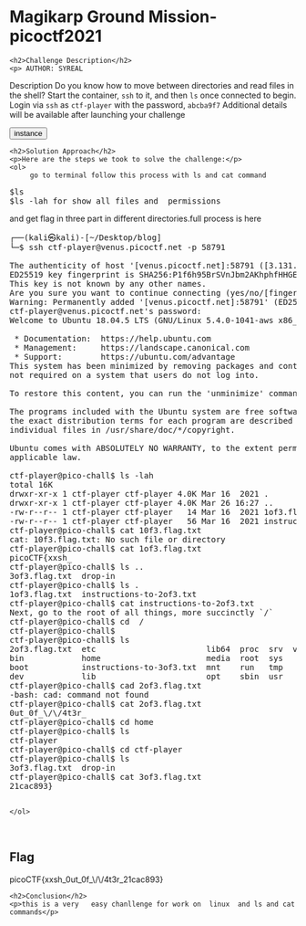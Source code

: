
<!DOCTYPE html>
<html>

<body>
    <h1>Magikarp Ground Mission- picoctf2021</h1>

    <h2>Challenge Description</h2>
    <p> AUTHOR: SYREAL

Description
Do you know how to move between directories and read files in the shell? Start the container, `ssh` to it, and then `ls` once connected to begin. Login via `ssh` as `ctf-player` with the password, `abcba9f7`
Additional details will be available after launching your challenge   
<script>
  
 document.getElementById("instance").addEventListener("click", function() {
    var contentDiv = document.getElementById("content");
    if (contentDiv.style.display === "none") {
        contentDiv.style.display = "block"; // Show the div
    } else {
        contentDiv.style.display = "none"; // Hide the div
    }
});
</script>
<button id="instance">instance</button>
    <div id="content" style="display: none;">
        This content will be shown/hidden.
    </div>
</p>
 
    <h2>Solution Approach</h2>
    <p>Here are the steps we took to solve the challenge:</p>
    <ol>
         go to terminal follow this process with ls and cat command
<pre>
$ls
$ls -lah for show all files and  permissions
</pre>
 and get flag in three part in different directories.full process is here
<pre>
┌──(kali㉿kali)-[~/Desktop/blog]
└─$ ssh ctf-player@venus.picoctf.net -p 58791

The authenticity of host '[venus.picoctf.net]:58791 ([3.131.124.143]:58791)' can't be established.
ED25519 key fingerprint is SHA256:P1f6h95BrSVnJbm2AKhphfHHGEyAeThib/rN/AwKs24.
This key is not known by any other names.
Are you sure you want to continue connecting (yes/no/[fingerprint])? yes
Warning: Permanently added '[venus.picoctf.net]:58791' (ED25519) to the list of known hosts.
ctf-player@venus.picoctf.net's password: 
Welcome to Ubuntu 18.04.5 LTS (GNU/Linux 5.4.0-1041-aws x86_64)

 * Documentation:  https://help.ubuntu.com
 * Management:     https://landscape.canonical.com
 * Support:        https://ubuntu.com/advantage
This system has been minimized by removing packages and content that are
not required on a system that users do not log into.

To restore this content, you can run the 'unminimize' command.

The programs included with the Ubuntu system are free software;
the exact distribution terms for each program are described in the
individual files in /usr/share/doc/*/copyright.

Ubuntu comes with ABSOLUTELY NO WARRANTY, to the extent permitted by
applicable law.

ctf-player@pico-chall$ ls -lah
total 16K
drwxr-xr-x 1 ctf-player ctf-player 4.0K Mar 16  2021 .
drwxr-xr-x 1 ctf-player ctf-player 4.0K Mar 26 16:27 ..
-rw-r--r-- 1 ctf-player ctf-player   14 Mar 16  2021 1of3.flag.txt
-rw-r--r-- 1 ctf-player ctf-player   56 Mar 16  2021 instructions-to-2of3.txt
ctf-player@pico-chall$ cat 10f3.flag.txt
cat: 10f3.flag.txt: No such file or directory
ctf-player@pico-chall$ cat 1of3.flag.txt
picoCTF{xxsh_
ctf-player@pico-chall$ ls ..
3of3.flag.txt  drop-in
ctf-player@pico-chall$ ls .
1of3.flag.txt  instructions-to-2of3.txt
ctf-player@pico-chall$ cat instructions-to-2of3.txt
Next, go to the root of all things, more succinctly `/`
ctf-player@pico-chall$ cd  /
ctf-player@pico-chall$ 
ctf-player@pico-chall$ ls
2of3.flag.txt  etc                       lib64  proc  srv  var
bin            home                      media  root  sys
boot           instructions-to-3of3.txt  mnt    run   tmp
dev            lib                       opt    sbin  usr
ctf-player@pico-chall$ cad 2of3.flag.txt
-bash: cad: command not found
ctf-player@pico-chall$ cat 2of3.flag.txt
0ut_0f_\/\/4t3r_
ctf-player@pico-chall$ cd home
ctf-player@pico-chall$ ls
ctf-player
ctf-player@pico-chall$ cd ctf-player
ctf-player@pico-chall$ ls
3of3.flag.txt  drop-in
ctf-player@pico-chall$ cat 3of3.flag.txt
21cac893}

</pre>
       
    
    </ol>
<br>
    <h2>Flag</h2>
    <p class="flag">picoCTF{xxsh_0ut_0f_\/\/4t3r_21cac893}
</p>

    <h2>Conclusion</h2>
    <p>this is a very   easy chanllenge for work on  linux  and ls and cat commands</p>
</body>
</html>

